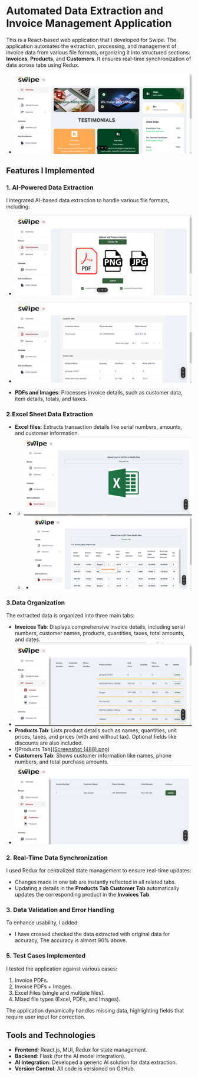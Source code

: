 
# Automated Data Extraction and Invoice Management Application

This is a React-based web application that I developed for Swipe. The application automates the extraction, processing, and management of invoice data from various file formats, organizing it into structured sections: **Invoices**, **Products**, and **Customers**. It ensures real-time synchronization of data across tabs using Redux.
- ![Invoices Tab](https://github.com/Rohithchowk/swipe/blob/main/Screenshot%20(484).png?raw=true)


## Features I Implemented

### 1. AI-Powered Data Extraction
I integrated AI-based data extraction to handle various file formats, including:
- ![Upload Invoice](https://github.com/Rohithchowk/swipe/blob/main/Screenshot%20(485).png?raw=true)

- ![Upload Invoice](https://github.com/Rohithchowk/swipe/blob/main/Screenshot%20(487).png?raw=true)


- **PDFs and Images**: Processes invoice details, such as customer data, item details, totals, and taxes.

### 2.Excel Sheet Data Extraction
- **Excel files**: Extracts transaction details like serial numbers, amounts, and customer information.
- - ![Invoices Tab](https://github.com/Rohithchowk/swipe/blob/main/Screenshot%20(493).png?raw=true)
  - - ![Invoices Tab](https://github.com/Rohithchowk/swipe/blob/main/Screenshot%20(494).png?raw=true)


### 3.Data Organization
The extracted data is organized into three main tabs:
- **Invoices Tab**: Displays comprehensive invoice details, including serial numbers, customer names, products, quantities, taxes, total amounts, and dates.
- ![Invoices Tab](https://github.com/Rohithchowk/swipe/blob/main/Screenshot%20(488).png?raw=true)
- **Products Tab**: Lists product details such as names, quantities, unit prices, taxes, and prices (with and without tax). Optional fields like discounts are also included.
- ![Products Tab]([Screenshot (488).png](https://github.com/Rohithchowk/swipe/blob/main/Screenshot%20(490).png?raw=true))
- **Customers Tab**: Shows customer information like names, phone numbers, and total purchase amounts.
- ![Customers Tab](https://github.com/Rohithchowk/swipe/blob/main/Screenshot%20(489).png?raw=true)

### 2. Real-Time Data Synchronization
I used Redux for centralized state management to ensure real-time updates:
- Changes made in one tab are instantly reflected in all related tabs.
-  Updating a details in the **Products Tab** **Customer Tab** automatically updates the corresponding product in the **Invoices Tab**.

### 3. Data Validation and Error Handling
To enhance usability, I added:
- I have crossed checked the data extracted with original data for accuracy, The accuracy is almost 90% above.
  

### 5. Test Cases Implemented
I tested the application against various cases:
1. Invoice PDFs.
2. Invoice PDFs + Images.
3. Excel Files (single and multiple files).
4. Mixed file types (Excel, PDFs, and Images).

The application dynamically handles missing data, highlighting fields that require user input for correction.

## Tools and Technologies
- **Frontend**: React.js, MUI, Redux for state management.
- **Backend**: Flask (for the AI model integration).
- **AI Integration**: Developed a generic AI solution for data extraction.
- **Version Control**: All code is versioned on GitHub.

